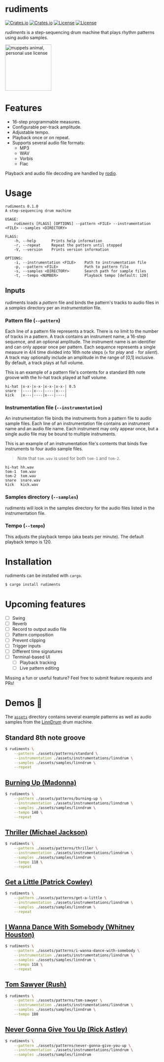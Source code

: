 # rudiments

[![Crates.io](https://img.shields.io/crates/v/rudiments?style=flat-square)](https://crates.io/crates/rudiments)
[![Crates.io](https://img.shields.io/crates/d/rudiments?style=flat-square)](https://crates.io/crates/rudiments)
[![License](https://img.shields.io/badge/license-Apache%202.0-blue?style=flat-square)](https://github.com/jonasrmichel/rudiments/blob/master/LICENSE-APACHE)
[![License](https://img.shields.io/badge/license-MIT-blue?style=flat-square)](https://github.com/jonasrmichel/rudiments/blob/master/LICENSE-MIT)

*rudiments* is a step-sequencing drum machine that plays rhythm patterns using
audio samples.

<img src="https://github.com/jonasrmichel/rudiments/raw/master/assets/images/animal.png" alt="muppets animal, personal use license" width="150">

# Features

- 16-step programmable measures.
- Configurable per-track amplitude.
- Adjustable tempo.
- Playback once or on repeat.
- Supports several audio file formats:
    - MP3
    - WAV
    - Vorbis
    - Flac

Playback and audio file decoding are handled by [rodio](https://github.com/RustAudio/rodio).

# Usage

```text
rudiments 0.1.0
A step-sequencing drum machine

USAGE:
    rudiments [FLAGS] [OPTIONS] --pattern <FILE> --instrumentation <FILE> --samples <DIRECTORY>

FLAGS:
    -h, --help       Prints help information
    -r, --repeat     Repeat the pattern until stopped
    -V, --version    Prints version information

OPTIONS:
    -i, --instrumentation <FILE>    Path to instrumentation file
    -p, --pattern <FILE>            Path to pattern file
    -s, --samples <DIRECTORY>       Search path for sample files
    -t, --tempo <NUMBER>            Playback tempo [default: 120]
```

## Inputs

rudiments loads a *pattern* file and binds the pattern's tracks to audio files 
in a *samples* directory per an *instrumentation* file.

### Pattern file (`--pattern`)

Each line of a pattern file represents a track. There is no limit to the number
of tracks in a pattern. A track contains an instrument name, a 16-step sequence,
and an optional amplitude. The instrument name is an identifier and can only
appear once per pattern. Each sequence represents a single measure in 4/4 time
divided into 16th note steps (`x` for *play* and `-` for *silent*).
A track may optionally include an amplitude in the range of [0,1] inclusive.
By default, a track plays at full volume.

This is an example of a pattern file's contents for a standard 8th note groove
with the hi-hat track played at half volume.

```text
hi-hat |x-x-|x-x-|x-x-|x-x-| 0.5
snare  |----|x---|----|x---|
kick   |x---|----|x---|----|
```

### Instrumentation file (`--instrumentation`)

An instrumentation file binds the instruments from a pattern file to audio
sample files. Each line of an instrumentation file contains an instrument name
and an audio file name. Each instrument may only appear once, but a single
audio file may be bound to multiple instruments.

This is an example of an instrumentation file's contents that binds five
instruments to four audio sample files. 

> Note that `tom.wav` is used for both `tom-1` and `tom-2`.

```text
hi-hat hh.wav
tom-1  tom.wav
tom-2  tom.wav
snare  snare.wav
kick   kick.wav
```

### Samples directory (`--samples`)

rudiments will look in the samples directory for the audio files listed in the 
instrumentation file.

### Tempo (`--tempo`)

This adjusts the playback tempo (aka beats per minute). The default playback 
tempo is 120.

# Installation

rudiments can be installed with `cargo`.

```bash
$ cargo install rudiments
```

# Upcoming features

- [ ] Swing
- [ ] Reverb
- [ ] Record to output audio file
- [ ] Pattern composition
- [ ] Prevent clipping
- [ ] Trigger inputs
- [ ] Different time signatures
- [ ] Terminal-based UI
    - [ ] Playback tracking
    - [ ] Live pattern editing

Missing a fun or useful feature? Feel free to submit feature requests and PRs!

# Demos :drum:

The [`assets`](./assets) directory contains several example patterns as well as
audio samples from the [LinnDrum](https://en.wikipedia.org/wiki/LinnDrum) drum
machine.

## Standard 8th note groove

```bash
$ rudiments \
    --pattern ./assets/patterns/standard \
    --instrumentation ./assets/instrumentations/linndrum \
    --samples ./assets/samples/linndrum \
    --repeat
```

## [Burning Up (Madonna)](https://www.youtube.com/watch?v=pufec0Hps00)

```bash
$ rudiments \
    --pattern ./assets/patterns/burning-up \
    --instrumentation ./assets/instrumentations/linndrum \
    --samples ./assets/samples/linndrum \
    --tempo 140 \
    --repeat
```

## [Thriller (Michael Jackson)](https://www.youtube.com/watch?v=sOnqjkJTMaA)

```bash
$ rudiments \
    --pattern ./assets/patterns/thriller \
    --instrumentation ./assets/instrumentations/linndrum \
    --samples ./assets/samples/linndrum \
    --tempo 118 \
    --repeat
```

## [Get a Little (Patrick Cowley)](https://www.youtube.com/watch?v=meZK5GlLy98)

```bash
$ rudiments \
    --pattern ./assets/patterns/get-a-little \
    --instrumentation ./assets/instrumentations/linndrum \
    --samples ./assets/samples/linndrum \
    --repeat
```

## [I Wanna Dance With Somebody (Whitney Houston)](https://www.youtube.com/watch?v=eH3giaIzONA)

```bash
$ rudiments \
    --pattern ./assets/patterns/i-wanna-dance-with-somebody \
    --instrumentation ./assets/instrumentations/linndrum \
    --samples ./assets/samples/linndrum \
    --tempo 118 \
    --repeat
```

## [Tom Sawyer (Rush)](https://www.youtube.com/watch?v=auLBLk4ibAk)

```bash
$ rudiments \
    --pattern ./assets/patterns/tom-sawyer \
    --instrumentation ./assets/instrumentations/linndrum \
    --samples ./assets/samples/linndrum \
    --tempo 180
```

## [Never Gonna Give You Up (Rick Astley)](https://www.youtube.com/watch?v=dQw4w9WgXcQ)

```bash
$ rudiments \
    --pattern ./assets/patterns/never-gonna-give-you-up \
    --instrumentation ./assets/instrumentations/linndrum \
    --samples ./assets/samples/linndrum
```
